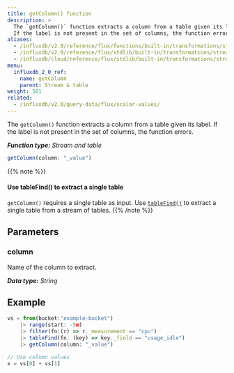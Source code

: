 ```yaml
---
title: getColumn() function
description: >
  The `getColumn()` function extracts a column from a table given its label.
  If the label is not present in the set of columns, the function errors.
aliases:
  - /influxdb/v2.0/reference/flux/functions/built-in/transformations/stream-table/getcolumn/
  - /influxdb/v2.0/reference/flux/stdlib/built-in/transformations/stream-table/getcolumn/
  - /influxdb/cloud/reference/flux/stdlib/built-in/transformations/stream-table/getcolumn/
menu:
  influxdb_2_0_ref:
    name: getColumn
    parent: Stream & table
weight: 501
related:
  - /influxdb/v2.0/query-data/flux/scalar-values/
---
```


The `getColumn()` function extracts a column from a table given its label.
If the label is not present in the set of columns, the function errors.

_**Function type:** Stream and table_  

```js
getColumn(column: "_value")
```

{{% note %}}
#### Use tableFind() to extract a single table
`getColumn()` requires a single table as input.
Use [`tableFind()`](/influxdb/v2.0/reference/flux/stdlib/built-in/transformations/stream-table/tablefind/)
to extract a single table from a stream of tables.
{{% /note %}}

## Parameters

### column
Name of the column to extract.

_**Data type:** String_

## Example
```js
vs = from(bucket:"example-bucket")
    |> range(start: -5m)
    |> filter(fn:(r) => r._measurement == "cpu")
    |> tableFind(fn: (key) => key._field == "usage_idle")
    |> getColumn(column: "_value")

// Use column values
x = vs[0] + vs[1]
```
